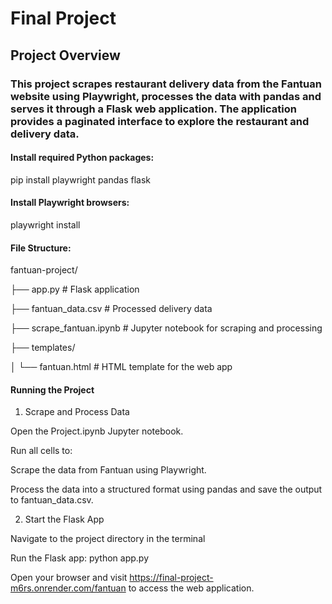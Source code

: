# Final Project
## Project Overview

### This project scrapes restaurant delivery data from the Fantuan website using Playwright, processes the data with pandas and serves it through a Flask web application. The application provides a paginated interface to explore the restaurant and delivery data.

#### Install required Python packages:
pip install playwright pandas flask

#### Install Playwright browsers:
playwright install

#### File Structure: 
fantuan-project/

├── app.py                  # Flask application

├── fantuan_data.csv        # Processed delivery data

├── scrape_fantuan.ipynb    # Jupyter notebook for scraping and processing

├── templates/

│   └── fantuan.html        # HTML template for the web app

#### Running the Project

1. Scrape and Process Data

Open the Project.ipynb Jupyter notebook.

Run all cells to:

Scrape the data from Fantuan using Playwright.

Process the data into a structured format using pandas and save the output to fantuan_data.csv.

2. Start the Flask App

Navigate to the project directory in the terminal

Run the Flask app: python app.py

Open your browser and visit https://final-project-m6rs.onrender.com/fantuan to access the web application.
